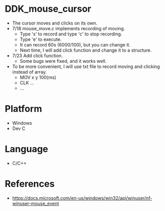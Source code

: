 # DDK_mouse_cursor
* The cursor moves and clicks on its own.
* 7/18 mouse_move.c implements recording of moving.
  * Type 's' to record and type 'c' to stop recording.
  * Type 'e' to execute.
  * It can record 60s (6000/100), but you can change it.
  * Next time, I will add click function and change it to a structure.
* 7/23 Add click function.
  * Some bugs were fixed, and it works well.
* To be more convenient, I will use txt file to record moving and clicking instead of array.
  * MOV x y 100(ms)
  * CLK ...
  * ... 


# Platform
* Windows
* Dev C

# Language 
* C/C++

# References
* https://docs.microsoft.com/en-us/windows/win32/api/winuser/nf-winuser-mouse_event
